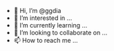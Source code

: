 - 👋 Hi, I’m @ggdia
- 👀 I’m interested in ...
- 🌱 I’m currently learning ...
- 💞️ I’m looking to collaborate on ...
- 📫 How to reach me ...

<!---
ggdia/ggdia is a ✨ special ✨ repository because its `README.md` (this file) appears on your GitHub profile.
You can click the Preview link to take a look at your changes.
--->
